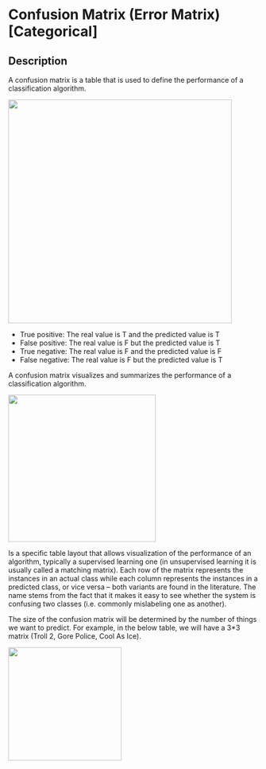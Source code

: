 # Confusion Matrix (Error Matrix) [Categorical]

## Description

A confusion matrix is a table that is used to define the performance of a classification algorithm.

<img src="image3.jpg" style="width:4.68472in" />

- True positive: The real value is T and the predicted value is T
- False positive: The real value is F but the predicted value is T
- True negative: The real value is F and the predicted value is F
- False negative: The real value is F but the predicted value is T

A confusion matrix visualizes and summarizes the performance of a classification algorithm.

<img src="image2.jpg" style="width:3.08897in" />

Is a specific table layout that allows visualization of the performance of an algorithm, typically a supervised learning one (in unsupervised learning it is usually called a matching matrix). Each row of the matrix represents the instances in an actual class while each column represents the instances in a predicted class, or vice versa – both variants are found in the literature. The name stems from the fact that it makes it easy to see whether the system is confusing two classes (i.e. commonly mislabeling one as another).

The size of the confusion matrix will be determined by the number of things we want to predict. For example, in the below table, we will have a 3*3 matrix (Troll 2, Gore Police, Cool As Ice).

<img src="image1.jpg" style="width:2.37326in" />
